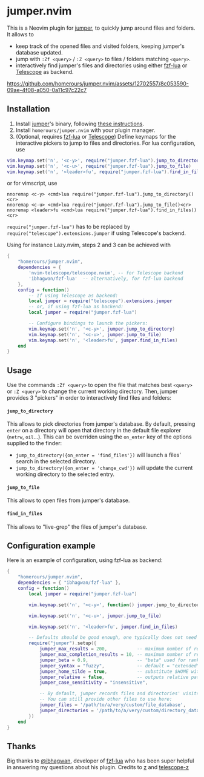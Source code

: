 # jumper.nvim

This is a Neovim plugin for [jumper](https://github.com/homerours/jumper), to quickly jump around files and folders. It allows to
- keep track of the opened files and visited folders, keeping jumper's database updated.
- jump with `:Zf <query>` / `:Z <query>` to files / folders matching `<query>`.
- interactively find jumper's files and directories using either [fzf-lua](https://github.com/ibhagwan/fzf-lua) or [Telescope](https://github.com/nvim-telescope/telescope.nvim) as backend.


https://github.com/homerours/jumper.nvim/assets/12702557/8c053590-09ae-4f08-a050-0a11c97c22c7


## Installation

1. Install [jumper](https://github.com/homerours/jumper)'s binary, following [these instructions](https://github.com/homerours/jumper?tab=readme-ov-file#installation).
2. Install `homerours/jumper.nvim` with your plugin manager.
3. (Optional, requires [fzf-lua](https://github.com/ibhagwan/fzf-lua) or [Telescope](https://github.com/nvim-telescope/telescope.nvim)) Define keymaps for the interactive pickers to jump to files and directories. For lua configuration, use
```lua
vim.keymap.set('n', '<c-y>', require("jumper.fzf-lua").jump_to_directory)
vim.keymap.set('n', '<c-u>', require("jumper.fzf-lua").jump_to_file)
vim.keymap.set('n', '<leader>fu', require("jumper.fzf-lua").find_in_files)
```
or for vimscript, use
```vim
nnoremap <c-y> <cmd>lua require("jumper.fzf-lua").jump_to_directory()<cr>
nnoremap <c-u> <cmd>lua require("jumper.fzf-lua").jump_to_file()<cr>
nnoremap <leader>fu <cmd>lua require("jumper.fzf-lua").find_in_files()<cr>
```
`require("jumper.fzf-lua")` has to be replaced by `require("telescope").extensions.jumper` if using Telescope's backend.


Using for instance Lazy.nvim, steps 2 and 3 can be achieved with
```lua
{
    "homerours/jumper.nvim",
    dependencies = { 
        'nvim-telescope/telescope.nvim', -- for Telescope backend
        'ibhagwan/fzf-lua'  -- alternatively, for fzf-lua backend
    }, 
    config = function()
        -- If using Telescope as backend:
        local jumper = require("telescope").extensions.jumper
        -- or, if using fzf-lua as backend:
        local jumper = require("jumper.fzf-lua")

        -- Configure bindings to launch the pickers:
        vim.keymap.set('n', '<c-y>', jumper.jump_to_directory)
        vim.keymap.set('n', '<c-u>', jumper.jump_to_file)
        vim.keymap.set('n', '<leader>fu', jumper.find_in_files)
    end
}
```

## Usage

Use the commands `:Zf <query>` to open the file that matches best `<query>` or `:Z <query>` to change the current working directory.
Then, jumper provides 3 "pickers" in order to interactively find files and folders:

#### `jump_to_directory`

This allows to pick directories from jumper's database. By default, pressing `enter` on a directory will open that directory in the default file explorer (`netrw`, `oil`...). This can be overriden using the `on_enter` key of the options supplied to the finder:
- `jump_to_directory({on_enter = 'find_files'})` will launch a files' search in the selected directory.
- `jump_to_directory({on_enter = 'change_cwd'})` will update the current working directory to the selected entry.

#### `jump_to_file`

This allows to open files from jumper's database.

#### `find_in_files`

This allows to "live-grep" the files of jumper's database.

## Configuration example

Here is an example of configuration, using fzf-lua as backend:
```lua
{
    "homerours/jumper.nvim",
    dependencies = { "ibhagwan/fzf-lua" },
    config = function()
        local jumper = require("jumper.fzf-lua")

        vim.keymap.set('n', '<c-y>', function() jumper.jump_to_directory({ on_enter = 'find_files'}) end)

        vim.keymap.set('n', '<c-u>', jumper.jump_to_file)

        vim.keymap.set('n', '<leader>fu', jumper.find_in_files)

        -- Defaults should be good enough, one typically does not need the following:
        require("jumper").setup({
            jumper_max_results = 200,           -- maximum number of results to show in Telescope. Default: 300
            jumper_max_completion_results = 10, -- maximum number of results to show when completing :Z and :Zf commands. Default: 12
            jumper_beta = 0.9,                  -- "beta" used for ranking (default: 1.0)
            jumper_syntax = "fuzzy",            -- default = "extended"
            jumper_home_tilde = true,           -- substitute $HOME with ~/ in the results (default: true)
            jumper_relative = false,            -- outputs relative pathes (default: false)
            jumper_case_sensitivity = "insensitive", 

            -- By default, jumper records files and directories' visits in the files $__JUMPER_FILES and $__JUMPER_FOLDERS (which are ~/.jfiles and ~/.jfolders by default)
            -- You can still provide other files to use here:
            jumper_files = '/path/to/a/very/custom/file_database',
            jumper_directories = '/path/to/a/very/custom/directory_database',
        })
    end
}
```

## Thanks
Big thanks to [@ibhagwan](https://github.com/ibhagwan), developer of [fzf-lua](https://github.com/ibhagwan/fzf-lua) who has been super helpful in answering my questions about his plugin.
Credits to [z](https://github.com/rupa/z) and [telescope-z](https://github.com/nvim-telescope/telescope-z.nvim)
